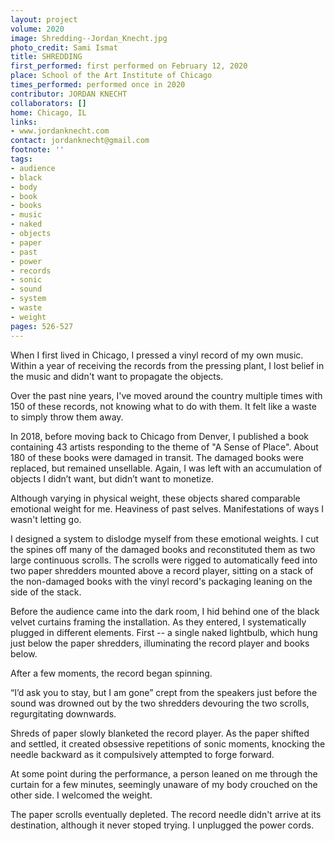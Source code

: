 ```yaml
---
layout: project
volume: 2020
image: Shredding--Jordan_Knecht.jpg
photo_credit: Sami Ismat
title: SHREDDING
first_performed: first performed on February 12, 2020
place: School of the Art Institute of Chicago
times_performed: performed once in 2020
contributor: JORDAN KNECHT
collaborators: []
home: Chicago, IL
links:
- www.jordanknecht.com
contact: jordanknecht@gmail.com
footnote: ''
tags:
- audience
- black
- body
- book
- books
- music
- naked
- objects
- paper
- past
- power
- records
- sonic
- sound
- system
- waste
- weight
pages: 526-527
---
```



When I first lived in Chicago, I pressed a vinyl record of my own music. Within a year of receiving the records from the pressing plant, I lost belief in the music and didn't want to propagate the objects. 

Over the past nine years, I've moved around the country multiple times with 150 of these records, not knowing what to do with them. It felt like a waste to simply throw them away.

In 2018, before moving back to Chicago from Denver, I published a book containing 43 artists responding to the theme of "A Sense of Place". About 180 of these books were damaged in transit. The damaged books were replaced, but remained unsellable. Again, I was left with an accumulation of objects I didn’t want, but didn’t want to monetize.

Although varying in physical weight, these objects shared comparable emotional weight for me. Heaviness of past selves. Manifestations of ways I wasn't letting go.

I designed a system to dislodge myself from these emotional weights. I cut the spines off many of the damaged books and reconstituted them as two large continuous scrolls. The scrolls were rigged to automatically feed into two paper shredders mounted above a record player, sitting on a stack of the non-damaged books with the vinyl record's packaging leaning on the side of the stack.

Before the audience came into the dark room, I hid behind one of the black velvet curtains framing the installation. As they entered, I systematically plugged in different elements. First -- a single naked lightbulb, which hung just below the paper shredders, illuminating the record player and books below. 

After a few moments, the record began spinning.

“I’d ask you to stay, but I am gone” crept from the speakers just before the sound was drowned out by the two shredders devouring the two scrolls, regurgitating downwards. 

Shreds of paper slowly blanketed the record player. As the paper shifted and settled, it created obsessive repetitions of sonic moments, knocking the needle backward as it compulsively attempted to forge forward. 

At some point during the performance, a person leaned on me through the curtain for a few minutes, seemingly unaware of my body crouched on the other side. I welcomed the weight.

The paper scrolls eventually depleted. The record needle didn't arrive at its destination, although it never stoped trying. I unplugged the power cords.
